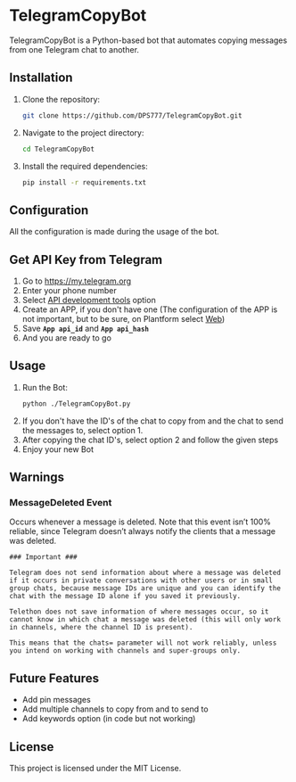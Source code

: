 # TelegramCopyBot

TelegramCopyBot is a Python-based bot that automates copying messages from one Telegram chat to another.


## Installation

1. Clone the repository:
    ```sh
    git clone https://github.com/DPS777/TelegramCopyBot.git
    ```
2. Navigate to the project directory:
    ```sh
    cd TelegramCopyBot
    ```
3. Install the required dependencies:
    ```sh
    pip install -r requirements.txt
    ```

## Configuration

All the configuration is made during the usage of the bot.

## Get API Key from Telegram

1. Go to https://my.telegram.org
2. Enter your phone number
3. Select <ins>API development tools</ins> option
4. Create an APP, if you don't have one (The configuration of the APP is not important, but to be sure, on Plantform select <ins>Web</ins>)
5. Save **`App api_id`** and **`App api_hash`**
6. And you are ready to go

## Usage

1. Run the Bot:
    ```sh
    python ./TelegramCopyBot.py
    ```
2. If you don't have the ID's of the chat to copy from and the chat to send the messages to, select option 1.
3. After copying the chat ID's, select option 2 and follow the given steps
4. Enjoy your new Bot

## Warnings

### MessageDeleted Event
Occurs whenever a message is deleted. Note that this event isn’t 100% reliable, since Telegram doesn’t always notify the clients that a message was deleted.

    ### Important ###

    Telegram does not send information about where a message was deleted if it occurs in private conversations with other users or in small group chats, because message IDs are unique and you can identify the chat with the message ID alone if you saved it previously.

    Telethon does not save information of where messages occur, so it cannot know in which chat a message was deleted (this will only work in channels, where the channel ID is present).

    This means that the chats= parameter will not work reliably, unless you intend on working with channels and super-groups only.

## Future Features

- Add pin messages
- Add multiple channels to copy from and to send to
- Add keywords option (in code but not working)

## License

This project is licensed under the MIT License.